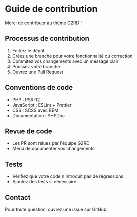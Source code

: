 # Guide de contribution

Merci de contribuer au thème G2RD !

## Processus de contribution

1. Forkez le dépôt
2. Créez une branche pour votre fonctionnalité ou correction
3. Commitez vos changements avec un message clair
4. Poussez votre branche
5. Ouvrez une Pull Request

## Conventions de code

- PHP : PSR-12
- JavaScript : ESLint + Prettier
- CSS : SCSS avec BEM
- Documentation : PHPDoc

## Revue de code

- Les PR sont relues par l'équipe G2RD
- Merci de documenter vos changements

## Tests

- Vérifiez que votre code n'introduit pas de régressions
- Ajoutez des tests si nécessaire

## Contact

Pour toute question, ouvrez une issue sur GitHub.
